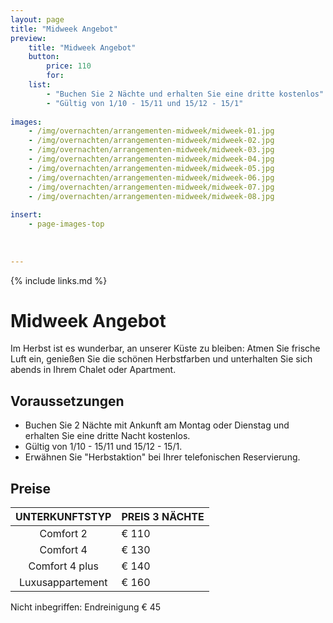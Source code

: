 ```yaml
---
layout: page
title: "Midweek Angebot"
preview: 
    title: "Midweek Angebot"
    button:
        price: 110
        for: 
    list:
        - "Buchen Sie 2 Nächte und erhalten Sie eine dritte kostenlos"
        - "Gültig von 1/10 - 15/11 und 15/12 - 15/1"
        
images:
    - /img/overnachten/arrangementen-midweek/midweek-01.jpg
    - /img/overnachten/arrangementen-midweek/midweek-02.jpg
    - /img/overnachten/arrangementen-midweek/midweek-03.jpg
    - /img/overnachten/arrangementen-midweek/midweek-04.jpg
    - /img/overnachten/arrangementen-midweek/midweek-05.jpg
    - /img/overnachten/arrangementen-midweek/midweek-06.jpg
    - /img/overnachten/arrangementen-midweek/midweek-07.jpg
    - /img/overnachten/arrangementen-midweek/midweek-08.jpg
    
insert:
    - page-images-top
    
    
    
---
```


{% include links.md %}


# Midweek Angebot

Im Herbst ist es wunderbar, an unserer Küste zu bleiben: Atmen Sie frische Luft ein, genießen Sie die schönen Herbstfarben und unterhalten Sie sich abends in Ihrem Chalet oder Apartment.


## Voraussetzungen

- Buchen Sie 2 Nächte mit Ankunft am Montag oder Dienstag und erhalten Sie eine dritte Nacht kostenlos.
- Gültig von 1/10 - 15/11 und 15/12 - 15/1.
- Erwähnen Sie "Herbstaktion" bei Ihrer telefonischen Reservierung.


## Preise

UNTERKUNFTSTYP         | PREIS 3 NÄCHTE
:------------------:|:-----------             
Comfort 2           |€ 110 
Comfort 4           |€ 130         
Comfort 4 plus      |€ 140  
Luxusappartement    |€ 160

Nicht inbegriffen: Endreinigung € 45
        




